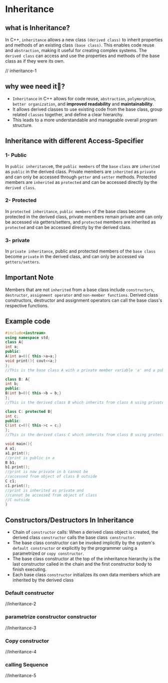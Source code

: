 # Inheritance

## what is Inheritance?

In C++, `inheritance` allows a new class `(derived class)` to inherit properties and methods of an existing class `(base class)`. This enables code reuse and `abstraction`, making it useful for creating complex systems. The `derived class` can access and use the properties and methods of the base class as if they were its own.


// inheritance-1

## why wee need it👀?

- `Inheritance` in C++ allows for code reuse, `abstraction`, `polymorphism`, `better organization`, and **improved readability** and **maintainability**.
- It allows derived classes to use existing code from the base class, group related `classes` together, and define a clear hierarchy.
- This leads to a more understandable and manageable overall program structure.

## Inheritance with different Access-Specifier

### 1- Public

In `public inheritance`e, the `public members` of the `base` `class` are `inherited` as `public` in the derived class. Private members are `inherited` as `private` and can only be accessed through `getter` and `setter` methods. Protected members are `inherited` as `protected` and can be accessed directly by the `derived class`.

### 2- Protected

In `protected inheritance`, `public members` of the base class become protected in the derived class, private members remain private and can only be accessed via getters/setters, and `protected` members are inherited as `protected` and can be accessed directly by the derived class.

### 3- private

In `private inheritance`, public and protected members of the `base class` become `private` in the derived class, and can only be accessed via `getters/setters`.

## Important Note

Members that are not `inherited` from a base class include `constructors`, `destructor`, `assignment operator` and `non-member functions`. Derived class constructors, destructor and assignment operators can call the base class's respective functions.

## Example code

```cpp
#include<iostream>
using namespace std;
class A{
int a;
public:
A(int a=0){ this->a=a;}
void print(){ cout<<a;}
};
//This is the base class A with a private member variable 'a' and a public function 'print' which outputs the value of 'a'. The constructor takes an optional parameter with a default value of 0, which initializes the value of 'a'.

class B: A{
int b;
public:
B(int b=0){ this->b = b;}
};
//This is the derived class B which inherits from class A using private inheritance. It has its own private member variable 'b' and a constructor that takes an optional parameter with a default value of 0, which initializes the value of 'b'. Since class B inherits from class A with private inheritance, the 'print' function from class A is private in class B and cannot be accessed from an object of class B outside the class.

class C: protected B{
int c;
public:
C(int c=0){ this->c = c;}
};
//This is the derived class C which inherits from class B using protected inheritance. It has its own private member variable 'c' and a constructor that takes an optional parameter with a default value of 0, which initializes the value of 'c'. Since class C inherits from class B with protected inheritance, the 'print' function from class A is inherited as private in class C and cannot be accessed from an object of class C outside the class.

void main(){
A a1;
a1.print();
//print is public in a
B b1;
b1.print();
//print is now private in b cannot be
//accessed from object of class B outside
C c1;
c1.print();
//print is inherited as private and
//cannot be accessed from object of class
//C outside
}


```

## Constructors/Destructors In Inheritance

- Chain of `constructor` calls: When a derived class object is created, the derived class `constructor` calls the base class` constructor`.
- The base class constructor can be invoked implicitly by the system's `default constructor` or explicitly by the programmer using a parametrized or `copy constructor`.
- The base class constructor at the top of the inheritance hierarchy is the last constructor called in the chain and the first constructor body to finish executing.
- Each base class `constructor` initializes its own data members which are inherited by the derived class

### Default constructor

//Inheritance-2

### parametrize constructor constructor

//Inheritance-3

### Copy constructor

//Inheritance-4

### calling Sequence

//Inheritance-5
